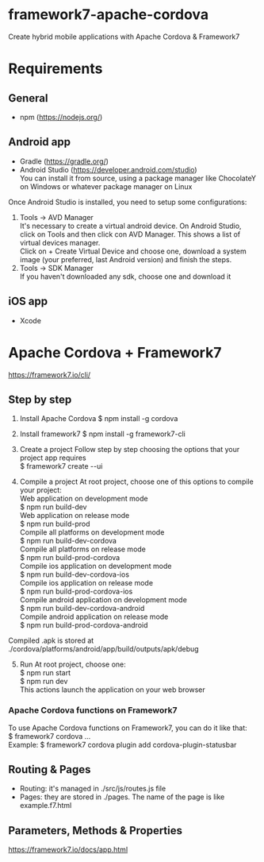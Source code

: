 # framework7-apache-cordova
Create hybrid mobile applications with Apache Cordova & Framework7

# Requirements
## General
- npm (https://nodejs.org/)

## Android app
- Gradle (https://gradle.org/)
- Android Studio (https://developer.android.com/studio)  
You can install it from source, using a package manager like ChocolateY on Windows or whatever package manager on Linux
  
Once Android Studio is installed, you need to setup some configurations:  
1. Tools -> AVD Manager  
It's necessary to create a virtual android device. On Android Studio, click on Tools and then click con AVD Manager. This shows a list of virtual devices manager.  
Click on + Create Virtual Device and choose one, download a system image (your preferred, last Android version) and finish the steps.  
2. Tools -> SDK Manager  
If you haven't downloaded any sdk, choose one and download it

## iOS app
- Xcode

# Apache Cordova + Framework7
https://framework7.io/cli/

## Step by step
1. Install Apache Cordova
	$ npm install -g cordova

2. Install framework7
	$ npm install -g framework7-cli

3. Create a project
	Follow step by step choosing the options that your project app requires  
	$ framework7 create --ui

4. Compile a project
	At root project, choose one of this options to compile your project:  
	Web application on development mode  
	$ npm run build-dev  
	Web application on release mode  
	$ npm run build-prod  
	Compile all platforms on development mode  
	$ npm run build-dev-cordova  
	Compile all platforms on release mode  
	$ npm run build-prod-cordova  
	Compile ios application on development mode  
	$ npm run build-dev-cordova-ios  
	Compile ios application on release mode  
	$ npm run build-prod-cordova-ios  
	Compile android application on development mode  
	$ npm run build-dev-cordova-android  
	Compile android application on release mode  
	$ npm run build-prod-cordova-android  

Compiled .apk is stored at ./cordova/platforms/android/app/build/outputs/apk/debug

5. Run
	At root project, choose one:  
	$ npm run start  
	$ npm run dev  
	This actions launch the application on your web browser

### Apache Cordova functions on Framework7
To use Apache Cordova functions on Framework7, you can do it like that:  
$ framework7 cordova ...  
Example: $ framework7 cordova plugin add cordova-plugin-statusbar

## Routing & Pages
- Routing: it's managed in ./src/js/routes.js file
- Pages: they are stored in ./pages. The name of the page is like example.f7.html

## Parameters, Methods & Properties
https://framework7.io/docs/app.html